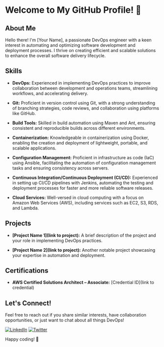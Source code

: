 # Welcome to My GitHub Profile! 👋

## About Me

Hello there! I'm [Your Name], a passionate DevOps engineer with a keen interest in automating and optimizing software development and deployment processes. I thrive on creating efficient and scalable solutions to enhance the overall software delivery lifecycle.

## Skills

- **DevOps:** Experienced in implementing DevOps practices to improve collaboration between development and operations teams, streamlining workflows, and accelerating delivery.

- **Git:** Proficient in version control using Git, with a strong understanding of branching strategies, code reviews, and collaboration using platforms like GitHub.

- **Build Tools:** Skilled in build automation using Maven and Ant, ensuring consistent and reproducible builds across different environments.

- **Containerization:** Knowledgeable in containerization using Docker, enabling the creation and deployment of lightweight, portable, and scalable applications.

- **Configuration Management:** Proficient in infrastructure as code (IaC) using Ansible, facilitating the automation of configuration management tasks and ensuring consistency across servers.

- **Continuous Integration/Continuous Deployment (CI/CD):** Experienced in setting up CI/CD pipelines with Jenkins, automating the testing and deployment processes for faster and more reliable software releases.

- **Cloud Services:** Well-versed in cloud computing with a focus on Amazon Web Services (AWS), including services such as EC2, S3, RDS, and Lambda.

## Projects

- **[Project Name 1](link to project):** A brief description of the project and your role in implementing DevOps practices.

- **[Project Name 2](link to project):** Another notable project showcasing your expertise in automation and deployment.

## Certifications

- **AWS Certified Solutions Architect – Associate:** [Credential ID](link to credential)

## Let's Connect!

Feel free to reach out if you share similar interests, have collaboration opportunities, or just want to chat about all things DevOps!

[![LinkedIn](https://img.shields.io/badge/LinkedIn-Connect-blue)](https://www.linkedin.com/in/yourlinkedinprofile/)
[![Twitter](https://img.shields.io/badge/Twitter-Follow-1da1f2)](https://twitter.com/yourtwitterhandle)

Happy coding! 🚀
